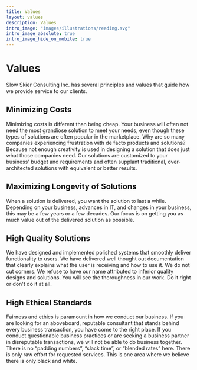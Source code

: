```yaml
---
title: Values
layout: values
description: Values
intro_image: "images/illustrations/reading.svg"
intro_image_absolute: true
intro_image_hide_on_mobile: true
---
```

# Values
<p style="width: 100%">
Slow Skier Consulting Inc. has several principles and values that guide how we provide service to our clients.
</p>

## Minimizing Costs
<p style="width: 100%">
Minimizing costs is different than being cheap. Your business will often not need the most grandiose solution to meet your needs, even though these types of solutions are often popular in the marketplace. Why are so many companies experiencing frustration with de facto products and solutions? Because not enough creativity is used in designing a solution that does just what those companies need. Our solutions are customized to your business' budget and requirements and often supplant traditional, over-architected solutions with equivalent or better results.
</p>

## Maximizing Longevity of Solutions
<p style="width: 100%">
When a solution is delivered, you want the solution to last a while. Depending on your business, advances in IT, and changes in your business, this may be a few years or a few decades. Our focus is on getting you as much value out of the delivered solution as possible.
</p>

## High Quality Solutions

<p style="width: 100%">
We have designed and implemented polished systems that smoothly deliver functionality to users. We have delivered well thought out documentation that clearly explains what the user is receiving and how to use it. We do not cut corners. We refuse to have our name attributed to inferior quality designs and solutions. You will see the thoroughness in our work. Do it right or don't do it at all.
</p>

## High Ethical Standards
<p style="width: 100%">
Fairness and ethics is paramount in how we conduct our business. If you are looking for an aboveboard, reputable consultant that stands behind every business transaction, you have come to the right place. If you conduct questionable business practices or are seeking a business partner in disreputable transactions, we will not be able to do business together. There is no “padding numbers”, “slack time”, or “blended rates” here. There is only raw effort for requested services. This is one area where we believe there is only black and white.
</p>